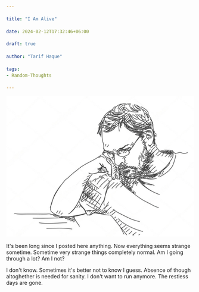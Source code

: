 ```yaml
---

title: "I Am Alive"

date: 2024-02-12T17:32:46+06:00

draft: true

author: "Tarif Haque"

tags: 
- Random-Thoughts

---
```



  

![My fake sketch](/images/thinking-man-sketch.jpeg)

  

It's been long since I posted here anything. Now everything seems strange sometime. Sometime very strange things completely normal. Am I going through a lot? Am I not?

I don't know. Sometimes it's better not to know I guess. Absence of though altoghether is needed for sanity. I don't want to run anymore. The restless days are gone.